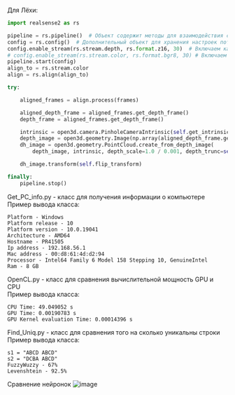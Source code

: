 Для Лёхи:
```python
import realsense2 as rs

pipeline = rs.pipeline()  # Объект содержит методы для взаимодействия с потоком
config = rs.config()  # Дополнительный объект для хранения настроек потока
config.enable_stream(rs.stream.depth, rs.format.z16, 30)  # Включаем камеры глубины
# config.enable_stream(rs.stream.color, rs.format.bgr8, 30) # Включаем rgb камеру (пока не нужна) 
pipeline.start(config)
align_to = rs.stream.color
align = rs.align(align_to)

try:

    aligned_frames = align.process(frames)

    aligned_depth_frame = aligned_frames.get_depth_frame()
    depth_frame = aligned_frames.get_depth_frame()

    intrinsic = open3d.camera.PinholeCameraIntrinsic(self.get_intrinsic_matrix(depth_frame))
    depth_image = open3d.geometry.Image(np.array(aligned_depth_frame.get_data()))
    dh_image = open3d.geometry.PointCloud.create_from_depth_image(
        depth_image, intrinsic, depth_scale=1.0 / 0.001, depth_trunc=self.distance_in_meters)

    dh_image.transform(self.flip_transform)

finally:
    pipeline.stop()

```

Get_PC_info.py - класс для получения информации о компьютере  
Пример вывода класса:
```text
Platform - Windows 
Platform release - 10 
Platform version - 10.0.19041 
Architecture - AMD64 
Hostname - PR41505 
Ip address - 192.168.56.1 
Mac address - 00:d8:61:4d:d2:94 
Processor - Intel64 Family 6 Model 158 Stepping 10, GenuineIntel 
Ram - 8 GB
```

OpenCL.py - класс для сравнения вычислительной мощность GPU и CPU  
Пример вывода класса:
```text
CPU Time: 49.049052 s
GPU Time: 0.00190783 s
GPU Kernel evaluation Time: 0.00014396 s
```

Find_Uniq.py - класс для сравнения того на сколько уникальны строки
Пример вывода класса:
```text
s1 = "ABCD ABCD"
s2 = "DCBA ABCD"
FuzzyWuzzy - 67%
Levenshtein - 92.5%
```

Сравнение нейронок 
![image](https://user-images.githubusercontent.com/57527303/118654149-eb247080-b7f0-11eb-84b7-6c5aade5d1b5.png)
